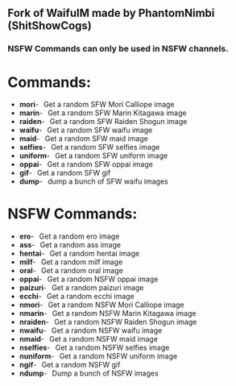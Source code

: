 ## Fork of WaifuIM made by PhantomNimbi (ShitShowCogs)
### NSFW Commands can only be used in NSFW channels.

# Commands:

- **mori**-⠀Get a random SFW Mori Calliope image
- **marin**-⠀Get a random SFW Marin Kitagawa image
- **raiden**-⠀Get a random SFW Raiden Shogun image
- **waifu**-⠀Get a random SFW waifu image
- **maid**-⠀Get a random SFW maid image
- **selfies**-⠀Get a random SFW selfies image
- **uniform**-⠀Get a random SFW uniform image
- **oppai**-⠀Get a random SFW oppai image
- **gif**-⠀Get a random SFW gif
- **dump**-⠀dump a bunch of SFW waifu images


# NSFW Commands:

- **ero**-⠀Get a random ero image
- **ass**-⠀Get a random ass image
- **hentai**-⠀Get a random hentai image
- **milf**-⠀Get a random milf image
- **oral**-⠀Get a random oral image
- **oppai**-⠀Get a random NSFW oppai image
- **paizuri**-⠀Get a random paizuri image
- **ecchi**-⠀Get a random ecchi image
- **nmori**-⠀Get a random NSFW Mori Calliope image
- **nmarin**-⠀Get a random NSFW Marin Kitagawa image
- **nraiden**-⠀Get a random NSFW Raiden Shogun image
- **nwaifu**-⠀Get a random NSFW waifu image
- **nmaid**-⠀Get a random NSFW maid image
- **nselfies**-⠀Get a random NSFW selfies image
- **nuniform**-⠀Get a random NSFW uniform image
- **ngif**-⠀Get a random NSFW gif
- **ndump**-⠀Dump a bunch of NSFW images
